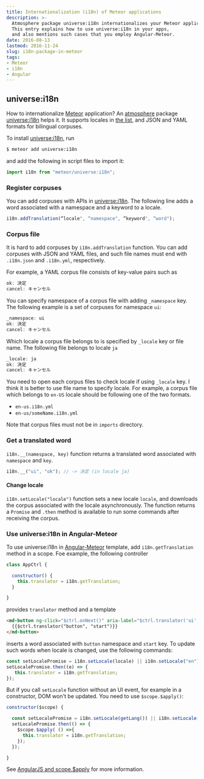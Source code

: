 ```yaml
---
title: Internationalization (i18n) of Meteor applications
description: >-
  Atmosphere package universe:i18n internationalizes your Meteor applications.
  This entry explains how to use universe:i18n in your apps,
  and also mentions such cases that you employ Angular-Meteor.
date: 2016-08-13
lastmod: 2016-11-24
slug: i18n-package-in-meteor
tags:
- Meteor
- i18n
- Angular
---
```


## universe:i18n
How to internationalize [Meteor](https://www.meteor.com/) application?
An [atmosphere](https://atmospherejs.com) package [universe:i18n](https://atmospherejs.com/universe/i18n) helps it.
It supports locales in [the list](https://github.com/vazco/meteor-universe-i18n/blob/master/lib/locales.js),
and JSON and YAML formats for bilingual corpuses.

To install [universe:i18n](https://atmospherejs.com/universe/i18n), run

```sh
$ meteor add universe:i18n
```

and add the following in script files to import it:

```js
import i18n from "meteor/universe:i18n";
```

### Register corpuses
You can add corpuses with APIs in [universe:i18n](https://atmospherejs.com/universe/i18n).
The following line adds a word associated with a namespace and a keyword to a locale.

```js
i18n.addTranslation(“locale", “namespace", “keyword", “word");
```

### Corpus file
It is hard to add corpuses by `i18n.addTranslation` function.
You can add corpuses with JSON and YAML files,
and such file names must end with `.i18n.json` and `.i18n.yml`, respectively.

For example, a YAML corpus file consists of key-value pairs such as

```js
ok: 決定
cancel: キャンセル
```

You can specify namespace of a corpus file with adding `_namespace` key.
The following example is a set of corpuses for namespace `ui`:

```js
_namespace: ui
ok: 決定
cancel: キャンセル
```

Which locale a corpus file belongs to is specified by `_locale` key or file name.
The following file belongs to locale `ja`

```js
_locale: ja
ok: 決定
cancel: キャンセル
```

You need to open each corpus files to check locale if using `_locale` key.
I think it is better to use file name to specify locale.
For example, a corpus file which belongs to `en-US` locale should be following
one of the two formats.  

- `en-us.i18n.yml`
- `en-us/someName.i18n.yml`

Note that corpus files must not be in `imports` directory.


### Get a translated word
`i18n.__(namespace, key)` function returns a translated word associated with `namespace` and `key`.

```js
i18n.__("ui", "ok"); // -> 決定 (in locale ja)
```

#### Change locale
`i18n.setLocale("locale")` function sets a new locale `locale`,
and downloads the corpus associated with the locale asynchronously.
The function returns a `Promise` and `.then` method is available to run some commands after receiving the corpus.


### Use universe:i18n in Angular-Meteor
To use universe:i18n in [Angular-Meteor](http://www.angular-meteor.com/) template,
add `i18n.getTranslation` method in a scope.
Foe example, the following controller

```js
class AppCtrl {

  constructor() {
    this.translator = i18n.getTranslation;
  }

}
```

provides `translator` method and a template

```html
<md-button ng-click="$ctrl.onNext()" aria-label="$ctrl.translator('ui', 'ok')">
  {{$ctrl.translator("button", "start")}}
</md-button>
```

inserts a word associated with `button` namespace and `start` key.
To update such words when locale is changed, use the following commands:

```js
const setLocalePromise = i18n.setLocale(locale) || i18n.setLocale("en");
setLocalePromise.then((e) => {
   this.translator = i18n.getTranslation;
});
```

But if you call `setLocale` function without an UI event, for example in a constructor, DOM won't be updated.
You need to use `$scope.$apply()`:

```js
constructor($scope) {

  const setLocalePromise = i18n.setLocale(getLang()) || i18n.setLocale("en");
  setLocalePromise.then(() => {
    $scope.$apply( () =>{
      this.translator = i18n.getTranslation;
    });
  });

}
```

See [AngularJS and scope.$apply](http://jimhoskins.com/2012/12/17/angularjs-and-apply.html) for more information.

